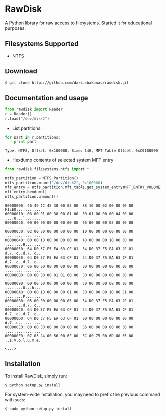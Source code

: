 RawDisk
=======

A Python library for raw access to filesystems. Started it for educational purposes.

Filesystems Supported
---------------------
* NTFS

Download
--------

	$ git clone https://github.com/dariusbakunas/rawdisk.git

Documentation and usage
-----------------------

```python
from rawdisk import Reader
r = Reader()
r.load("/dev/disk2")
```

* List partitions:

```python
for part in r.partitions:
	print part
```

```console
Type: NTFS, Offset: 0x100000, Size: 14G, MFT Table Offset: 0xC0100000
```

* Hexdump contents of selected system MFT entry

```python
from rawdisk.filesystems.ntfs import *

ntfs_partition = NTFS_Partition()
ntfs_partition.mount("/dev/disk2", 0x100000)
mft_entry = ntfs_partition.mft_table.get_system_entry(MFT_ENTRY_VOLUME)
mft_entry.hexdump()
ntfs_partition.unmount()
```

```console
00000000: 46 49 4C 45 30 00 03 00  88 16 00 02 00 00 00 00  FILE0...........
00000010: 03 00 01 00 38 00 01 00  60 01 00 00 00 04 00 00  ....8...`.......
00000020: 00 00 00 00 00 00 00 00  06 00 00 00 03 00 00 00  ................
00000030: 02 00 00 00 00 00 00 00  10 00 00 00 60 00 00 00  ............`...
00000040: 00 00 18 00 00 00 00 00  48 00 00 00 18 00 00 00  ........H.......
00000050: 64 D0 37 F5 EA 63 CF 01  64 D0 37 F5 EA 63 CF 01  d.7..c..d.7..c..
00000060: 64 D0 37 F5 EA 63 CF 01  64 D0 37 F5 EA 63 CF 01  d.7..c..d.7..c..
00000070: 06 00 00 00 00 00 00 00  00 00 00 00 00 00 00 00  ................
00000080: 00 00 00 00 01 01 00 00  00 00 00 00 00 00 00 00  ................
00000090: 00 00 00 00 00 00 00 00  30 00 00 00 68 00 00 00  ........0...h...
000000A0: 00 00 18 00 00 00 01 00  50 00 00 00 18 00 01 00  ........P.......
000000B0: 05 00 00 00 00 00 05 00  64 D0 37 F5 EA 63 CF 01  ........d.7..c..
000000C0: 64 D0 37 F5 EA 63 CF 01  64 D0 37 F5 EA 63 CF 01  d.7..c..d.7..c..
000000D0: 64 D0 37 F5 EA 63 CF 01  00 00 00 00 00 00 00 00  d.7..c..........
000000E0: 00 00 00 00 00 00 00 00  06 00 00 00 00 00 00 00  ................
000000F0: 07 03 24 00 56 00 6F 00  6C 00 75 00 6D 00 65 00  ..$.V.o.l.u.m.e.

<...>
```

Installation
------------

To install RawDisk, simply run:

	$ python setup.py install

For system-wide installation, you may need to prefix the previous command with ``sudo``:

	$ sudo python setup.py install